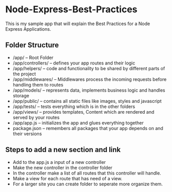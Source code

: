 # Node-Express-Best-Practices
This is my sample app that will explain the Best Practices for a Node Express Applications.

  ## Folder Structure
  * /app/ – Root Folder
  * /app/controllers/ – defines your app routes and their logic
  * /app/helpers/ – code and functionality to be shared by different parts of the project
  * /app/middlewares/ – Middlewares process the incoming requests before handling them to routes
  * /app/models/ – represents data, implements business logic and handles storage
  * /app/public/ – contains all static files like images, styles and javascript
  * /app/tests/ – tests everything which is in the other folders
  * /app/views/ – provides templates, Content which are rendered and served by your routes
  * /app/app.js – initializes the app and glues everything together
  * package.json – remembers all packages that your app depends on and their versions

## Steps to add a new section and link
* Add to the app.js a input of a new controller
* Make the new controller in the controller folder
* In the controller make a list of all routes that this controller will handle.
* Make a view for each route that has need of a view.
* For a larger site you can create folder to seperate more organize them.


